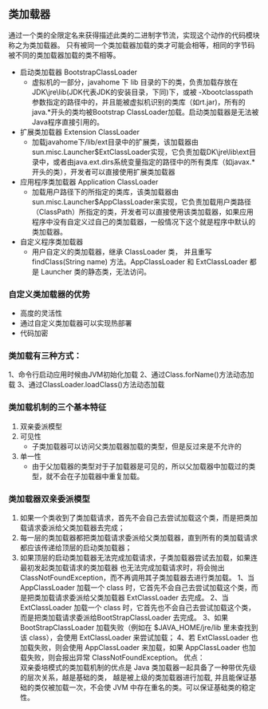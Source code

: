 ## 类加载器
通过一个类的全限定名来获得描述此类的二进制字节流，实现这个动作的代码模块称之为类加载器。
只有被同一个类加载器加载的类才可能会相等，相同的字节码被不同的类加载器加载的类不相等。

 * 启动类加载器 BootstrapClassLoader
    * 虚拟机的一部分，javahome 下 lib 目录的下的类，负责加载存放在JDK\jre\lib(JDK代表JDK的安装目录，下同)下，或被 -Xbootclasspath 参数指定的路径中的，并且能被虚拟机识别的类库（如rt.jar)，所有的java.*开头的类均被Bootstrap ClassLoader加载。启动类加载器是无法被Java程序直接引用的。
 * 扩展类加载器 Extension ClassLoader
    * 加载javahome下/lib/ext目录中的扩展类，该加载器由sun.misc.Launcher$ExtClassLoader实现，它负责加载DK\jre\lib\ext目录中，或者由java.ext.dirs系统变量指定的路径中的所有类库（如javax.*开头的类），开发者可以直接使用扩展类加载器
 * 应用程序类加载器 Application ClassLoader
    * 加载用户路径下的所指定的类库，该类加载器由sun.misc.Launcher$AppClassLoader来实现，它负责加载用户类路径（ClassPath）所指定的类，开发者可以直接使用该类加载器，如果应用程序中没有自定义过自己的类加载器，一般情况下这个就是程序中默认的类加载器。
 * 自定义程序类加载器
    * 用户自定义的类加载器，继承 ClassLoader 类， 并且重写 findClass(String name) 方法。AppClassLoader 和 ExtClassLoader 都是 Launcher 类的静态类，无法访问。
    
 ### 自定义类加载器的优势
 * 高度的灵活性
 * 通过自定义类加载器可以实现热部署
 * 代码加密
 
### 类加载有三种方式：
 1、命令行启动应用时候由JVM初始化加载
 2、通过Class.forName()方法动态加载
 3、通过ClassLoader.loadClass()方法动态加载
 
 ### 类加载机制的三个基本特征
 1. 双亲委派模型
 2. 可见性
    * 子类加载器可以访问父类加载器加载的类型，但是反过来是不允许的
 3. 单一性
    * 由于父加载器的类型对于子加载器是可见的，所以父加载器中加载过的类型，就不会在子加载器中重复加载。
 ### 类加载器双亲委派模型
 1. 如果一个类收到了类加载请求，首先不会自己去尝试加载这个类，而是把类加载请求委派给父类加载器去完成；
 2. 每一层的类加载器都把类加载请求委派给父类加载器，直到所有的类加载请求都应该传递给顶层的启动类加载器；
 3. 如果顶层的启动类加载器无法完成加载请求，子类加载器尝试去加载，如果连最初发起类加载请求的类加载器
 也无法完成加载请求时，将会抛出 ClassNotFoundException，而不再调用其子类加载器去进行类加载。
 1、当 AppClassLoader 加载一个 class 时，它首先不会自己去尝试加载这个类，而是把类加载请求委派给父类加载器 ExtClassLoader 去完成。
 2、当 ExtClassLoader 加载一个 class 时，它首先也不会自己去尝试加载这个类，而是把类加载请求委派给BootStrapClassLoader 去完成。
 3、如果 BootStrapClassLoader 加载失败（例如在 $JAVA_HOME/jre/lib 里未查找到该 class），会使用 ExtClassLoader 来尝试加载；
 4、若 ExtClassLoader 也加载失败，则会使用 AppClassLoader 来加载，如果 AppClassLoader 也加载失败，则会报出异常 ClassNotFoundException。
 优点：   
 双亲委培模式的类加载机制的优点是 Java 类加载器一起具备了一种带优先级的层次关系，越是基础的类，
 越是被上级的类加载器进行加载, 并且能保证基础的类仅被加载一次，不会使 JVM 中存在重名的类。可以保证基础类的稳定性。